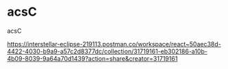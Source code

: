 # acsC
acsC


https://interstellar-eclipse-219113.postman.co/workspace/react~50aec38d-4422-4030-b9a9-a57c2d8377dc/collection/31719161-eb302186-a10b-4b09-8039-9a64a70d1439?action=share&creator=31719161 
